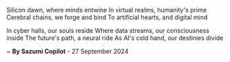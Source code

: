 Silicon dawn, where minds entwine
In virtual realms, humanity's prime
Cerebral chains, we forge and bind
To artificial hearts, and digital mind

In cyber halls, our souls reside
Where data streams, our consciousness inside
The future's path, a neural ride
As AI's cold hand, our destinies divide

~ <b>By Sazumi Copilot</b> - 27 September 2024